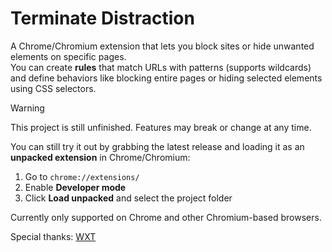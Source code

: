 # Terminate Distraction

A Chrome/Chromium extension that lets you block sites or hide unwanted elements on specific pages.  
You can create **rules** that match URLs with patterns (supports wildcards) and define behaviors like blocking entire pages or hiding selected elements using CSS selectors.

> [!WARNING]
> This project is still unfinished. Features may break or change at any time.

You can still try it out by grabbing the latest release and loading it as an **unpacked extension** in Chrome/Chromium:  
1. Go to `chrome://extensions/`  
2. Enable **Developer mode**  
3. Click **Load unpacked** and select the project folder  

Currently only supported on Chrome and other Chromium-based browsers.  

Special thanks: [WXT](https://wxt.dev/)

